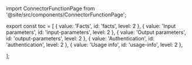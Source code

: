 import ConnectorFunctionPage from '@site/src/components/ConnectorFunctionPage';

export const toc = [
{ value: 'Facts', id: 'facts', level: 2 },
{ value: 'Input parameters', id: 'input-parameters', level: 2 },
{ value: 'Output parameters', id: 'output-parameters', level: 2 },
{ value: 'Authentication', id: 'authentication', level: 2 },
{ value: 'Usage info', id: 'usage-info', level: 2 },

];

<ConnectorFunctionPage jsonFile="greenhouse.recruiting/list_job_candidates.json" />